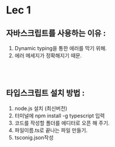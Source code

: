 # Lec 1

## 자바스크립트를 사용하는 이유 :

1. Dynamic typing을 통한 에러를 막기 위해.
2. 에러 메세지가 정확해지기 때문.

<br/>
<br/>

## 타입스크립트 설치 방법 :

1. node.js 설치 (최신버전)
2. 터미널에 npm install -g typescript 입력
3. 코드를 작성할 폴더를 에디터로 오픈 해 주기.
4. 파일이름.ts로 끝나는 파일 만들기.
5. tsconig.json작성
